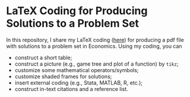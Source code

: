 # LaTeX Coding for Producing Solutions to a Problem Set
In this repository, I share my LaTeX coding ([here](./main.tex)) for producing a pdf file with solutions to a problem set in Economics. Using my coding, you can
  * construct a short table;
  * construct a picture (e.g., game tree and plot of a function) by `tikz`;
  * customize some mathematical operators/symbols;
  * customize shaded frames for solutions;
  * insert external coding (e.g., Stata, MATLAB, R, etc.);
  * construct in-text citations and a reference list.
